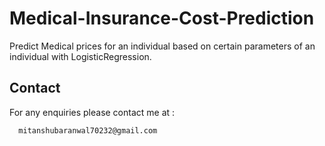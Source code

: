 # Medical-Insurance-Cost-Prediction

Predict Medical prices for an individual based on certain parameters of an individual with LogisticRegression.

## Contact
For any enquiries please contact me at :
      
      mitanshubaranwal70232@gmail.com
      
